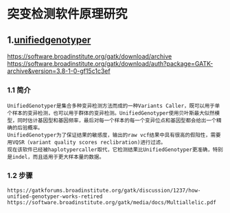 # 突变检测软件原理研究

## 1.[unifiedgenotyper](https://gatkforums.broadinstitute.org/gatk/discussion/1237/how-unified-genotyper-works-retired)
   https://software.broadinstitute.org/gatk/download/archive
   https://software.broadinstitute.org/gatk/download/auth?package=GATK-archive&version=3.8-1-0-gf15c1c3ef

### 1.1 简介

    UnifiedGenotyper是集合多种变异检测方法而成的一种Variants Caller，既可以用于单个样本的变异检测，也可以用于群体的变异检测。UnifiedGenotyper使用贝叶斯最大似然模型，同时估计基因型和基因频率，最后对每一个样本的每一个变异位点和基因型都会给出一个精确的后验概率。
    UnifiedGenotyper为了保证结果的敏感度，输出的raw vcf结果中具有很高的假阳性，需要用VQSR（variant quality scores reclibration)进行过滤。
    现在该软件已经被haplotypercaller取代，它检测结果比UnifiedGenotyper更准确，特别是indel，而且适用于更大样本量的数据。
    
### 1.2 步骤

    https://gatkforums.broadinstitute.org/gatk/discussion/1237/how-unified-genotyper-works-retired
    https://software.broadinstitute.org/gatk/media/docs/Multiallelic.pdf
    
